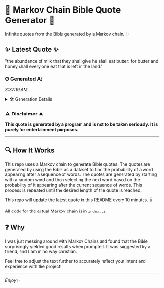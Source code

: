 # 📖 Markov Chain Bible Quote Generator 📖

Infinite quotes from the Bible generated by a Markov chain. ✨

## ✨ Latest Quote ✨
"the abundance of milk that they shall give he shall eat butter: for butter and honey shall every one eat that is left in the land."

### ⏰ Generated At
*3:37:19 AM*

<details>
    <summary>🛠️ Generation Details</summary>
    <p>
        <strong>🌱 Seed:</strong> the<br>
        <strong>🔄 Iterations:</strong> 25<br>
        <strong>📜 Context History:</strong><br>[ the ]: abundance<br>[ the, abundance ]: of<br>[ the, abundance, of ]: milk<br>[ the, abundance, of, milk ]: that<br>[ the, abundance, of, milk, that ]: they<br>[ the, abundance, of, milk, that, they ]: shall<br>[ abundance, of, milk, that, they, shall ]: give<br>[ of, milk, that, they, shall, give ]: he<br>[ milk, that, they, shall, give, he ]: shall<br>[ that, they, shall, give, he, shall ]: eat<br>[ they, shall, give, he, shall, eat ]: butter:<br>[ shall, give, he, shall, eat, butter: ]: for<br>[ give, he, shall, eat, butter:, for ]: butter<br>[ he, shall, eat, butter:, for, butter ]: and<br>[ shall, eat, butter:, for, butter, and ]: honey<br>[ eat, butter:, for, butter, and, honey ]: shall<br>[ butter:, for, butter, and, honey, shall ]: every<br>[ for, butter, and, honey, shall, every ]: one<br>[ butter, and, honey, shall, every, one ]: eat<br>[ and, honey, shall, every, one, eat ]: that<br>[ honey, shall, every, one, eat, that ]: is<br>[ shall, every, one, eat, that, is ]: left<br>[ every, one, eat, that, is, left ]: in<br>[ one, eat, that, is, left, in ]: the<br>[ eat, that, is, left, in, the ]: land.<br>
    </p>
</details>

### ⚠️ Disclaimer ⚠️
**This quote is generated by a program and is not to be taken seriously. It is purely for entertainment purposes.**

---

## 🔍 How It Works

This repo uses a Markov chain to generate Bible quotes. The quotes are generated by using the Bible as a dataset to find the probability of a word appearing after a sequence of words. The quotes are generated by starting with a random word and then selecting the next word based on the probability of it appearing after the current sequence of words. This process is repeated until the desired length of the quote is reached.

This repo will update the latest quote in this README every 10 minutes. ⏳

All code for the actual Markov chain is in `index.ts`.

## ❓ Why

I was just messing around with Markov Chains and found that the Bible surprisingly yielded good results when prompted. 
It was suggested by a friend, and I am in no way christian.

Feel free to adjust the text further to accurately reflect your intent and experience with the project!

---

*Enjoy*✨
